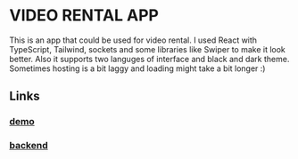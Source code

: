 # VIDEO RENTAL APP

This is an app that could be used for video rental. I used React with TypeScript, Tailwind, sockets and some libraries like Swiper to make it look better. 
Also it supports two languges of interface and black and dark theme. Sometimes hosting is a bit laggy and loading might take a bit longer :)

## Links

### [demo](https://video-rental.onrender.com)

### [backend](https://github.com/marchewazz/video-rental-server)
